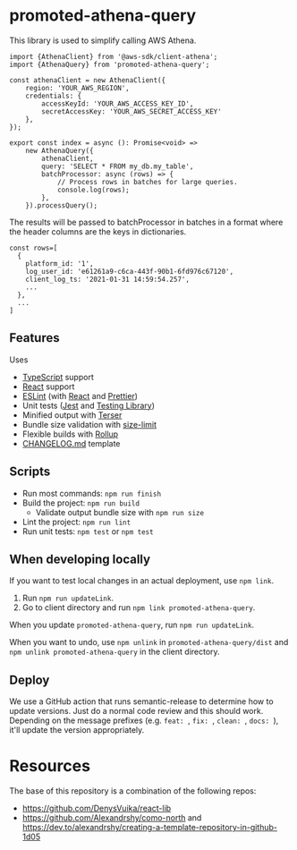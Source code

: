 # promoted-athena-query

This library is used to simplify calling AWS Athena.

```
import {AthenaClient} from '@aws-sdk/client-athena';
import {AthenaQuery} from 'promoted-athena-query';

const athenaClient = new AthenaClient({
    region: 'YOUR_AWS_REGION',
    credentials: {
        accessKeyId: 'YOUR_AWS_ACCESS_KEY_ID',
        secretAccessKey: 'YOUR_AWS_SECRET_ACCESS_KEY'
    },
});

export const index = async (): Promise<void> =>
    new AthenaQuery({
        athenaClient,
        query: 'SELECT * FROM my_db.my_table',
        batchProcessor: async (rows) => {
            // Process rows in batches for large queries.
            console.log(rows);
        },
    }).processQuery();
```

The results will be passed to batchProcessor in batches in a format where the header columns are the keys in dictionaries.
```
const rows=[
  {
    platform_id: '1',
    log_user_id: 'e61261a9-c6ca-443f-90b1-6fd976c67120',
    client_log_ts: '2021-01-31 14:59:54.257',
    ...
  },
  ...
]
```


## Features

Uses
- [TypeScript](https://www.typescriptlang.org/) support
- [React](https://reactjs.org/) support
- [ESLint](https://eslint.org/) (with [React](https://reactjs.org/) and [Prettier](https://prettier.io/))
- Unit tests ([Jest](https://jestjs.io/) and [Testing Library](https://testing-library.com/))
- Minified output with [Terser](https://terser.org/)
- Bundle size validation with [size-limit](https://github.com/ai/size-limit)
- Flexible builds with [Rollup](https://www.rollupjs.org/)
- [CHANGELOG.md](https://keepachangelog.com/en/1.0.0/) template

## Scripts

- Run most commands: `npm run finish`
- Build the project: `npm run build`
  - Validate output bundle size with `npm run size`
- Lint the project: `npm run lint`
- Run unit tests: `npm test` or `npm test`

## When developing locally

If you want to test local changes in an actual deployment, use `npm link`.

1. Run `npm run updateLink`.
4. Go to client directory and run `npm link promoted-athena-query`.

When you update `promoted-athena-query`, run `npm run updateLink`.

When you want to undo, use `npm unlink` in `promoted-athena-query/dist` and `npm unlink promoted-athena-query` in the client directory.

## Deploy

We use a GitHub action that runs semantic-release to determine how to update versions.  Just do a normal code review and this should work.  Depending on the message prefixes (e.g. `feat: `, `fix: `, `clean: `, `docs: `), it'll update the version appropriately.

# Resources

The base of this repository is a combination of the following repos:
- https://github.com/DenysVuika/react-lib
- https://github.com/Alexandrshy/como-north and https://dev.to/alexandrshy/creating-a-template-repository-in-github-1d05
